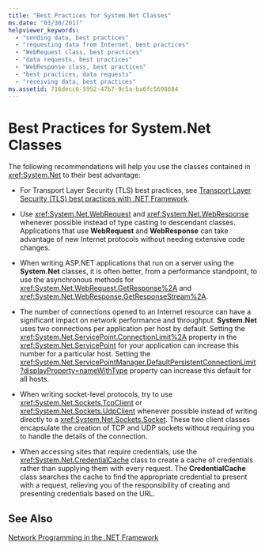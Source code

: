 ```yaml
---
title: "Best Practices for System.Net Classes"
ms.date: "03/30/2017"
helpviewer_keywords: 
  - "sending data, best practices"
  - "requesting data from Internet, best practices"
  - "WebRequest class, best practices"
  - "data requests, best practices"
  - "WebResponse class, best practices"
  - "best practices, data requests"
  - "receiving data, best practices"
ms.assetid: 716decc6-5952-47b7-9c5a-ba6fc5698684
---
```

# Best Practices for System.Net Classes
The following recommendations will help you use the classes contained in <xref:System.Net> to their best advantage:  
  
-   For Transport Layer Security (TLS) best practices, see [Transport Layer Security (TLS) best practices with .NET Framework](tls.md).

-   Use <xref:System.Net.WebRequest> and <xref:System.Net.WebResponse> whenever possible instead of type casting to descendant classes. Applications that use **WebRequest** and **WebResponse** can take advantage of new Internet protocols without needing extensive code changes.  
  
-   When writing ASP.NET applications that run on a server using the **System.Net** classes, it is often better, from a performance standpoint, to use the asynchronous methods for <xref:System.Net.WebRequest.GetResponse%2A> and <xref:System.Net.WebResponse.GetResponseStream%2A>.  
  
-   The number of connections opened to an Internet resource can have a significant impact on network performance and throughput. **System.Net** uses two connections per application per host by default. Setting the <xref:System.Net.ServicePoint.ConnectionLimit%2A> property in the <xref:System.Net.ServicePoint> for your application can increase this number for a particular host. Setting the <xref:System.Net.ServicePointManager.DefaultPersistentConnectionLimit?displayProperty=nameWithType> property can increase this default for all hosts.  
  
-   When writing socket-level protocols, try to use <xref:System.Net.Sockets.TcpClient> or <xref:System.Net.Sockets.UdpClient> whenever possible instead of writing directly to a <xref:System.Net.Sockets.Socket>. These two client classes encapsulate the creation of TCP and UDP sockets without requiring you to handle the details of the connection.  
  
-   When accessing sites that require credentials, use the <xref:System.Net.CredentialCache> class to create a cache of credentials rather than supplying them with every request. The **CredentialCache** class searches the cache to find the appropriate credential to present with a request, relieving you of the responsibility of creating and presenting credentials based on the URL.  
  
## See Also  
 [Network Programming in the .NET Framework](../../../docs/framework/network-programming/index.md)
